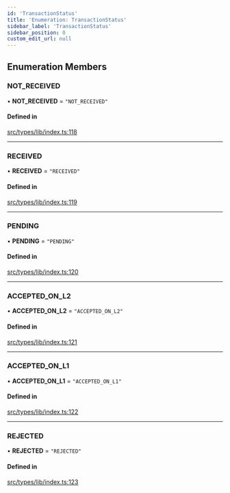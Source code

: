 ```yaml
---
id: 'TransactionStatus'
title: 'Enumeration: TransactionStatus'
sidebar_label: 'TransactionStatus'
sidebar_position: 0
custom_edit_url: null
---
```


## Enumeration Members

### NOT_RECEIVED

• **NOT_RECEIVED** = `"NOT_RECEIVED"`

#### Defined in

[src/types/lib/index.ts:118](https://github.com/notV4l/starknet.js/blob/c20c3bd/src/types/lib/index.ts#L118)

---

### RECEIVED

• **RECEIVED** = `"RECEIVED"`

#### Defined in

[src/types/lib/index.ts:119](https://github.com/notV4l/starknet.js/blob/c20c3bd/src/types/lib/index.ts#L119)

---

### PENDING

• **PENDING** = `"PENDING"`

#### Defined in

[src/types/lib/index.ts:120](https://github.com/notV4l/starknet.js/blob/c20c3bd/src/types/lib/index.ts#L120)

---

### ACCEPTED_ON_L2

• **ACCEPTED_ON_L2** = `"ACCEPTED_ON_L2"`

#### Defined in

[src/types/lib/index.ts:121](https://github.com/notV4l/starknet.js/blob/c20c3bd/src/types/lib/index.ts#L121)

---

### ACCEPTED_ON_L1

• **ACCEPTED_ON_L1** = `"ACCEPTED_ON_L1"`

#### Defined in

[src/types/lib/index.ts:122](https://github.com/notV4l/starknet.js/blob/c20c3bd/src/types/lib/index.ts#L122)

---

### REJECTED

• **REJECTED** = `"REJECTED"`

#### Defined in

[src/types/lib/index.ts:123](https://github.com/notV4l/starknet.js/blob/c20c3bd/src/types/lib/index.ts#L123)
